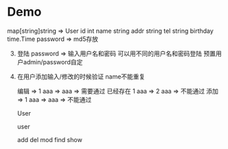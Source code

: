Demo
===


 map[string]string => User
    id int
    name string
    addr string
    tel string
    birthday time.Time
    password => md5存放

3. 登陆 password => 输入用户名和密码
    可以用不同的用户名和密码登陆
    预置用户admin/password自定

4. 在用户添加输入/修改的时候验证
    name不能重复

    编辑 => 1 aaa => aaa => 需要通过
            已经存在 1 aaa => 2 aaa => 不能通过
    添加 => 1 aaa => aaa => 不能通过


    User

    user

    add 
    del 
    mod
    find
    show